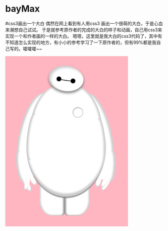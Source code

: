 # bayMax
#css3画出一个大白
偶然在网上看到有人用css3 画出一个很萌的大白，于是心血来潮想自己试试。
于是就参考原作者的完成的大白的样子和动画，自己用css3来实现一个和作者画的一样的大白。
嗯嗯，这里就是我大白的css3代码了，其中有不知道怎么实现的地方，有小小的参考学习了一下原作者的，但有99%都是我自己写的。嚯嚯嚯~~

![image](https://github.com/chenshaoling/bayMax/blob/master/bayMax.png)
